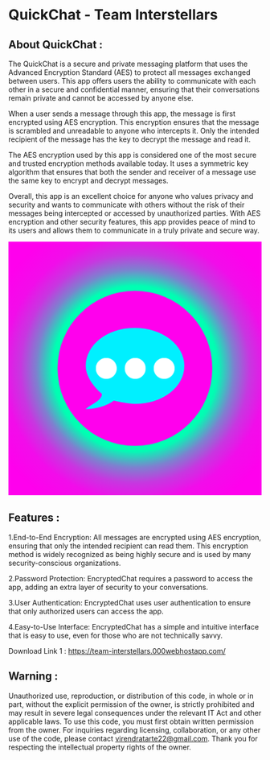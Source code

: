 # QuickChat - Team Interstellars
## About QuickChat : 

The QuickChat is a secure and private messaging platform that uses the Advanced Encryption Standard (AES) to protect all messages exchanged between users. This app offers users the ability to communicate with each other in a secure and confidential manner, ensuring that their conversations remain private and cannot be accessed by anyone else.

When a user sends a message through this app, the message is first encrypted using AES encryption. This encryption ensures that the message is scrambled and unreadable to anyone who intercepts it. Only the intended recipient of the message has the key to decrypt the message and read it.

The AES encryption used by this app is considered one of the most secure and trusted encryption methods available today. It uses a symmetric key algorithm that ensures that both the sender and receiver of a message use the same key to encrypt and decrypt messages.

Overall, this app is an excellent choice for anyone who values privacy and security and wants to communicate with others without the risk of their messages being intercepted or accessed by unauthorized parties. With AES encryption and other security features, this app provides peace of mind to its users and allows them to communicate in a truly private and secure way.

![Alt text](QuickChat%20Logo.png?raw=true "QuickChat")

## Features :

1.End-to-End Encryption: All messages are encrypted using AES encryption, ensuring that only the intended recipient can read them. This encryption method is widely recognized as being highly secure and is used by many security-conscious organizations.

2.Password Protection: EncryptedChat requires a password to access the app, adding an extra layer of security to your conversations.

3.User Authentication: EncryptedChat uses user authentication to ensure that only authorized users can access the app.

4.Easy-to-Use Interface: EncryptedChat has a simple and intuitive interface that is easy to use, even for those who are not technically savvy.



Download Link 1 : https://team-interstellars.000webhostapp.com/

## Warning : 
Unauthorized use, reproduction, or distribution of this code, in whole or in part, without the explicit permission of the owner, is strictly prohibited and may result in severe legal consequences under the relevant IT Act and other applicable laws.
To use this code, you must first obtain written permission from the owner. For inquiries regarding licensing, collaboration, or any other use of the code, please contact virendratarte22@gmail.com.
Thank you for respecting the intellectual property rights of the owner.

